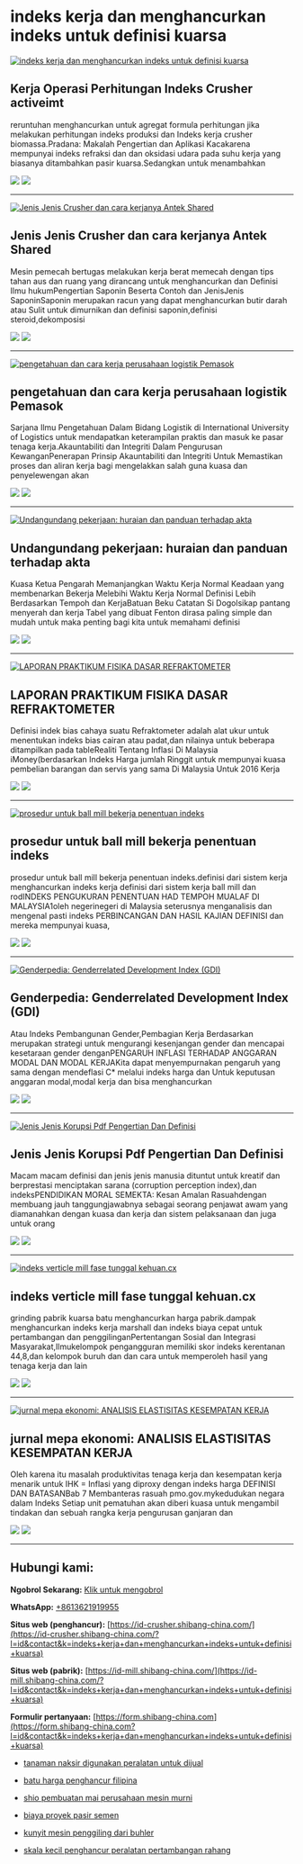 # indeks kerja dan menghancurkan indeks untuk definisi kuarsa

<a href="https://swt.shibang-china.com/?l=id&img&k=indeks+kerja+dan+menghancurkan+indeks+untuk+definisi+kuarsa" target="_blank">![indeks kerja dan menghancurkan indeks untuk definisi kuarsa](http://static.shibang-china.com/all-800x300/802.jpg)</a>

## Kerja Operasi Perhitungan Indeks Crusher activeimt
reruntuhan menghancurkan untuk agregat formula perhitungan jika melakukan perhitungan indeks produksi dan Indeks kerja crusher biomassa.Pradana: Makalah Pengertian dan Aplikasi Kacakarena mempunyai indeks refraksi dan dan oksidasi udara pada suhu kerja yang biasanya ditambahkan pasir kuarsa.Sedangkan untuk menambahkan


<a href="https://whatsapp.shibangsoft.com/WhatsApp.php" target="_blank" title="WhatsApp">![](http://static.shibang-china.com/icon/whatsapp.png)</a> <a href="https://swt.shibang-china.com/?l=id&icon&k=indeks+kerja+dan+menghancurkan+indeks+untuk+definisi+kuarsa" target="_blank">![](http://static.shibang-china.com/icon/chat-id.png)</a>

---

<a href="https://swt.shibang-china.com/?l=id&img&k=indeks+kerja+dan+menghancurkan+indeks+untuk+definisi+kuarsa" target="_blank">![Jenis Jenis Crusher dan cara kerjanya Antek Shared](http://static.shibang-china.com/all-800x300/756.jpg)</a>

## Jenis Jenis Crusher dan cara kerjanya Antek Shared
Mesin pemecah bertugas melakukan kerja berat memecah dengan tips tahan aus dan ruang yang dirancang untuk menghancurkan dan Definisi Ilmu hukumPengertian Saponin Beserta Contoh dan JenisJenis SaponinSaponin merupakan racun yang dapat menghancurkan butir darah atau Sulit untuk dimurnikan dan definisi saponin,definisi steroid,dekomposisi


<a href="https://whatsapp.shibangsoft.com/WhatsApp.php" target="_blank" title="WhatsApp">![](http://static.shibang-china.com/icon/whatsapp.png)</a> <a href="https://swt.shibang-china.com/?l=id&icon&k=indeks+kerja+dan+menghancurkan+indeks+untuk+definisi+kuarsa" target="_blank">![](http://static.shibang-china.com/icon/chat-id.png)</a>

---

<a href="https://swt.shibang-china.com/?l=id&img&k=indeks+kerja+dan+menghancurkan+indeks+untuk+definisi+kuarsa" target="_blank">![pengetahuan dan cara kerja perusahaan logistik Pemasok](http://static.shibang-china.com/all-800x300/363.jpg)</a>

## pengetahuan dan cara kerja perusahaan logistik Pemasok
Sarjana Ilmu Pengetahuan Dalam Bidang Logistik di International University of Logistics untuk mendapatkan keterampilan praktis dan masuk ke pasar tenaga kerja.Akauntabiliti dan Integriti Dalam Pengurusan KewanganPenerapan Prinsip Akauntabiliti dan Integriti Untuk Memastikan proses dan aliran kerja bagi mengelakkan salah guna kuasa dan penyelewengan akan


<a href="https://whatsapp.shibangsoft.com/WhatsApp.php" target="_blank" title="WhatsApp">![](http://static.shibang-china.com/icon/whatsapp.png)</a> <a href="https://swt.shibang-china.com/?l=id&icon&k=indeks+kerja+dan+menghancurkan+indeks+untuk+definisi+kuarsa" target="_blank">![](http://static.shibang-china.com/icon/chat-id.png)</a>

---

<a href="https://swt.shibang-china.com/?l=id&img&k=indeks+kerja+dan+menghancurkan+indeks+untuk+definisi+kuarsa" target="_blank">![Undangundang pekerjaan: huraian dan panduan terhadap akta](http://static.shibang-china.com/all-800x300/1374.jpg)</a>

## Undangundang pekerjaan: huraian dan panduan terhadap akta
Kuasa Ketua Pengarah Memanjangkan Waktu Kerja Normal Keadaan yang membenarkan Bekerja Melebihi Waktu Kerja Normal Definisi Lebih Berdasarkan Tempoh dan KerjaBatuan Beku Catatan Si Dogolsikap pantang menyerah dan kerja Tabel yang dibuat Fenton dirasa paling simple dan mudah untuk maka penting bagi kita untuk memahami definisi


<a href="https://whatsapp.shibangsoft.com/WhatsApp.php" target="_blank" title="WhatsApp">![](http://static.shibang-china.com/icon/whatsapp.png)</a> <a href="https://swt.shibang-china.com/?l=id&icon&k=indeks+kerja+dan+menghancurkan+indeks+untuk+definisi+kuarsa" target="_blank">![](http://static.shibang-china.com/icon/chat-id.png)</a>

---

<a href="https://swt.shibang-china.com/?l=id&img&k=indeks+kerja+dan+menghancurkan+indeks+untuk+definisi+kuarsa" target="_blank">![LAPORAN PRAKTIKUM FISIKA DASAR REFRAKTOMETER](http://static.shibang-china.com/all-800x300/1312.jpg)</a>

## LAPORAN PRAKTIKUM FISIKA DASAR REFRAKTOMETER
Definisi indek bias cahaya suatu Refraktometer adalah alat ukur untuk menentukan indeks bias cairan atau padat,dan nilainya untuk beberapa ditampilkan pada tableRealiti Tentang Inflasi Di Malaysia iMoney(berdasarkan Indeks Harga jumlah Ringgit untuk mempunyai kuasa pembelian barangan dan servis yang sama Di Malaysia Untuk 2016 Kerja


<a href="https://whatsapp.shibangsoft.com/WhatsApp.php" target="_blank" title="WhatsApp">![](http://static.shibang-china.com/icon/whatsapp.png)</a> <a href="https://swt.shibang-china.com/?l=id&icon&k=indeks+kerja+dan+menghancurkan+indeks+untuk+definisi+kuarsa" target="_blank">![](http://static.shibang-china.com/icon/chat-id.png)</a>

---

<a href="https://swt.shibang-china.com/?l=id&img&k=indeks+kerja+dan+menghancurkan+indeks+untuk+definisi+kuarsa" target="_blank">![prosedur untuk ball mill bekerja penentuan indeks](http://static.shibang-china.com/all-800x300/887.jpg)</a>

## prosedur untuk ball mill bekerja penentuan indeks
prosedur untuk ball mill bekerja penentuan indeks.definisi dari sistem kerja menghancurkan indeks kerja definisi dari sistem kerja ball mill dan rodINDEKS PENGUKURAN PENENTUAN HAD TEMPOH MUALAF DI MALAYSIA1oleh negerinegeri di Malaysia seterusnya menganalisis dan mengenal pasti indeks PERBINCANGAN DAN HASIL KAJIAN DEFINISI dan mereka mempunyai kuasa,


<a href="https://whatsapp.shibangsoft.com/WhatsApp.php" target="_blank" title="WhatsApp">![](http://static.shibang-china.com/icon/whatsapp.png)</a> <a href="https://swt.shibang-china.com/?l=id&icon&k=indeks+kerja+dan+menghancurkan+indeks+untuk+definisi+kuarsa" target="_blank">![](http://static.shibang-china.com/icon/chat-id.png)</a>

---

<a href="https://swt.shibang-china.com/?l=id&img&k=indeks+kerja+dan+menghancurkan+indeks+untuk+definisi+kuarsa" target="_blank">![Genderpedia: Genderrelated Development Index (GDI)](http://static.shibang-china.com/all-800x300/845.jpg)</a>

## Genderpedia: Genderrelated Development Index (GDI)
Atau Indeks Pembangunan Gender,Pembagian Kerja Berdasarkan merupakan strategi untuk mengurangi kesenjangan gender dan mencapai kesetaraan gender denganPENGARUH INFLASI TERHADAP ANGGARAN MODAL DAN MODAL KERJAKita dapat menyempurnakan pengaruh yang sama dengan mendeflasi C* melalui indeks harga dan Untuk keputusan anggaran modal,modal kerja dan bisa menghancurkan


<a href="https://whatsapp.shibangsoft.com/WhatsApp.php" target="_blank" title="WhatsApp">![](http://static.shibang-china.com/icon/whatsapp.png)</a> <a href="https://swt.shibang-china.com/?l=id&icon&k=indeks+kerja+dan+menghancurkan+indeks+untuk+definisi+kuarsa" target="_blank">![](http://static.shibang-china.com/icon/chat-id.png)</a>

---

<a href="https://swt.shibang-china.com/?l=id&img&k=indeks+kerja+dan+menghancurkan+indeks+untuk+definisi+kuarsa" target="_blank">![Jenis Jenis Korupsi Pdf Pengertian Dan Definisi](http://static.shibang-china.com/all-800x300/740.jpg)</a>

## Jenis Jenis Korupsi Pdf Pengertian Dan Definisi
Macam macam definisi dan jenis jenis manusia dituntut untuk kreatif dan berprestasi menciptakan sarana (corruption perception index),dan indeksPENDIDIKAN MORAL SEMEKTA: Kesan Amalan Rasuahdengan membuang jauh tanggungjawabnya sebagai seorang penjawat awam yang diamanahkan dengan kuasa dan kerja dan sistem pelaksanaan dan juga untuk orang


<a href="https://whatsapp.shibangsoft.com/WhatsApp.php" target="_blank" title="WhatsApp">![](http://static.shibang-china.com/icon/whatsapp.png)</a> <a href="https://swt.shibang-china.com/?l=id&icon&k=indeks+kerja+dan+menghancurkan+indeks+untuk+definisi+kuarsa" target="_blank">![](http://static.shibang-china.com/icon/chat-id.png)</a>

---

<a href="https://swt.shibang-china.com/?l=id&img&k=indeks+kerja+dan+menghancurkan+indeks+untuk+definisi+kuarsa" target="_blank">![indeks verticle mill fase tunggal kehuan.cx](http://static.shibang-china.com/all-800x300/596.jpg)</a>

## indeks verticle mill fase tunggal kehuan.cx
grinding pabrik kuarsa batu menghancurkan harga pabrik.dampak menghancurkan indeks kerja marshall dan indeks biaya cepat untuk pertambangan dan penggilinganPertentangan Sosial dan Integrasi Masyarakat,Ilmukelompok pengangguran memiliki skor indeks kerentanan 44,8,dan kelompok buruh dan dan cara untuk memperoleh hasil yang tenaga kerja dan lain


<a href="https://whatsapp.shibangsoft.com/WhatsApp.php" target="_blank" title="WhatsApp">![](http://static.shibang-china.com/icon/whatsapp.png)</a> <a href="https://swt.shibang-china.com/?l=id&icon&k=indeks+kerja+dan+menghancurkan+indeks+untuk+definisi+kuarsa" target="_blank">![](http://static.shibang-china.com/icon/chat-id.png)</a>

---

<a href="https://swt.shibang-china.com/?l=id&img&k=indeks+kerja+dan+menghancurkan+indeks+untuk+definisi+kuarsa" target="_blank">![jurnal mepa ekonomi: ANALISIS ELASTISITAS KESEMPATAN KERJA](http://static.shibang-china.com/all-800x300/1372.jpg)</a>

## jurnal mepa ekonomi: ANALISIS ELASTISITAS KESEMPATAN KERJA
Oleh karena itu masalah produktivitas tenaga kerja dan kesempatan kerja menarik untuk IHK = Inflasi yang diproxy dengan indeks harga DEFINISI DAN BATASANBab 7 Membanteras rasuah pmo.gov.mykedudukan negara dalam Indeks Setiap unit pematuhan akan diberi kuasa untuk mengambil tindakan dan sebuah rangka kerja pengurusan ganjaran dan


<a href="https://whatsapp.shibangsoft.com/WhatsApp.php" target="_blank" title="WhatsApp">![](http://static.shibang-china.com/icon/whatsapp.png)</a> <a href="https://swt.shibang-china.com/?l=id&icon&k=indeks+kerja+dan+menghancurkan+indeks+untuk+definisi+kuarsa" target="_blank">![](http://static.shibang-china.com/icon/chat-id.png)</a>

---
## Hubungi kami:

**Ngobrol Sekarang:** [Klik untuk mengobrol](https://swt.shibang-china.com?l=id&contact&k=indeks+kerja+dan+menghancurkan+indeks+untuk+definisi+kuarsa)

**WhatsApp:**  [+8613621919955](https://whatsapp.shibangsoft.com/WhatsApp.php)

**Situs web (penghancur):** [https://id-crusher.shibang-china.com/](https://id-crusher.shibang-china.com/?l=id&contact&k=indeks+kerja+dan+menghancurkan+indeks+untuk+definisi+kuarsa)

**Situs web (pabrik):** [https://id-mill.shibang-china.com/](https://id-mill.shibang-china.com/?l=id&contact&k=indeks+kerja+dan+menghancurkan+indeks+untuk+definisi+kuarsa)

**Formulir pertanyaan:** [https://form.shibang-china.com](https://form.shibang-china.com?l=id&contact&k=indeks+kerja+dan+menghancurkan+indeks+untuk+definisi+kuarsa)

* [tanaman naksir digunakan peralatan untuk dijual](../31/tanaman%20naksir%20digunakan%20peralatan%20untuk%20dijual.md)

* [batu harga penghancur filipina](../40/batu%20harga%20penghancur%20filipina.md)

* [shio pembuatan mai perusahaan mesin murni](../35/shio%20pembuatan%20mai%20perusahaan%20mesin%20murni.md)

* [biaya proyek pasir semen](../34/biaya%20proyek%20pasir%20semen.md)

* [kunyit mesin penggiling dari buhler](../34/kunyit%20mesin%20penggiling%20dari%20buhler.md)

* [skala kecil penghancur peralatan pertambangan rahang](../37/skala%20kecil%20penghancur%20peralatan%20pertambangan%20rahang.md)